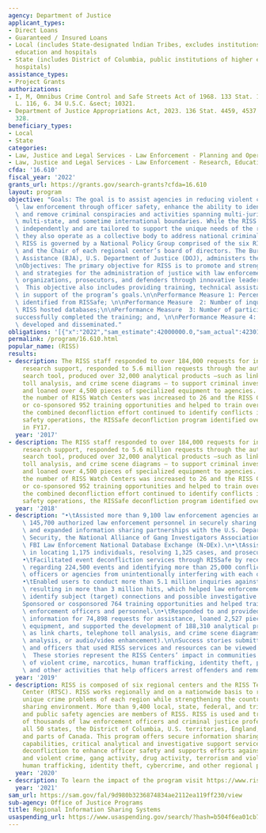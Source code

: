 ```yaml
---
agency: Department of Justice
applicant_types:
- Direct Loans
- Guaranteed / Insured Loans
- Local (includes State-designated lndian Tribes, excludes institutions of higher
  education and hospitals
- State (includes District of Columbia, public institutions of higher education and
  hospitals)
assistance_types:
- Project Grants
authorizations:
- I, M, Omnibus Crime Control and Safe Streets Act of 1968. 133 Stat. 13, 117. Pub.
  L. 116, 6. 34 U.S.C. &sect; 10321.
- Department of Justice Appropriations Act, 2023. 136 Stat. 4459, 4537. Pub. L. 117,
  328.
beneficiary_types:
- Local
- State
categories:
- Law, Justice and Legal Services - Law Enforcement - Planning and Operations
- Law, Justice and Legal Services - Law Enforcement - Research, Education, Training
cfda: '16.610'
fiscal_year: '2022'
grants_url: https://grants.gov/search-grants?cfda=16.610
layout: program
objective: "Goals: The goal is to assist agencies in reducing violent crime and support\
  \ law enforcement through officer safety, enhance the ability to identify, target,\
  \ and remove criminal conspiracies and activities spanning multi-jurisdictional,\
  \ multi-state, and sometime international boundaries. While the RISS Centers operate\
  \ independently and are tailored to support the unique needs of the region served,\
  \ they also operate as a collective body to address national criminal justice issues.\
  \ RISS is governed by a National Policy Group comprised of the six RISS Directors\
  \ and the Chair of each regional center’s board of directors. The Bureau of Justice\
  \ Assistance (BJA), U.S. Department of Justice (DOJ), administers the RISS Program.\n\
  \nObjectives: The primary objective for RISS is to promote and strengthen relationships\
  \ and strategies for the administration of justice with law enforcement agencies,\
  \ organizations, prosecutors, and defenders through innovative leadership and programs.\
  \  This objective also includes providing training, technical assistance, and resources\
  \ in support of the program’s goals.\n\nPerformance Measure 1: Percentage of conflicts\
  \ identified from RISSafe; \n\nPerformance Measure  2: Number of inquiries to the\
  \ RISS hosted databases;\n\nPerformance Measure  3: Number of participants who\n\
  successfully completed the training; and, \n\nPerformance Measure 4: Number of publications\
  \ developed and disseminated."
obligations: '[{"x":"2022","sam_estimate":42000000.0,"sam_actual":42301513.0,"usa_spending_actual":42301514.0},{"x":"2023","sam_estimate":44000000.0,"sam_actual":0.0,"usa_spending_actual":40995646.0},{"x":"2024","sam_estimate":40000000.0,"sam_actual":0.0,"usa_spending_actual":0.0}]'
permalink: /program/16.610.html
popular_name: (RISS)
results:
- description: The RISS staff responded to over 184,000 requests for intelligence
    research support, responded to 5.6 million requests through the automated federated
    search tool, produced over 32,000 analytical products –such as link charts, telephone
    toll analysis, and crime scene diagrams – to support criminal investigations,
    and loaned over 4,500 pieces of specialized equipment to agencies. In addition
    the number of RISS Watch Centers was increased to 26 and the RISS Centers sponsored
    or co-sponsored 952 training opportunities and helped to train over 44,000 individuals.  Finally,
    the combined deconfliction effort continued to identify conflicts in local public
    safety operations, the RISSafe deconfliction program identified over 26,000 conflicts
    in FY17.
  year: '2017'
- description: The RISS staff responded to over 184,000 requests for intelligence
    research support, responded to 5.6 million requests through the automated federated
    search tool, produced over 32,000 analytical products –such as link charts, telephone
    toll analysis, and crime scene diagrams – to support criminal investigations,
    and loaned over 4,500 pieces of specialized equipment to agencies. In addition,
    the number of RISS Watch Centers was increased to 26 and the RISS Centers sponsored
    or co-sponsored 952 training opportunities and helped to train over 44,000 individuals.  Finally,
    the combined deconfliction effort continued to identify conflicts in local public
    safety operations, the RISSafe deconfliction program identified over 26,000 conflicts.
  year: '2018'
- description: "•\tAssisted more than 9,100 law enforcement agencies and more than\
    \ 145,700 authorized law enforcement personnel in securely sharing information\
    \ and expanded information sharing partnerships with the U.S. Department of Homeland\
    \ Security, the National Alliance of Gang Investigators Associations, and the\
    \ FBI Law Enforcement National Database Exchange (N-DEx).\n•\tAssisted agencies\
    \ in locating 1,175 individuals, resolving 1,325 cases, and prosecuting 310 cases.\n\
    •\tFacilitated event deconfliction services through RISSafe by receiving entries\
    \ regarding 224,500 events and identifying more than 25,000 conflicts, which prevented\
    \ officers or agencies from unintentionally interfering with each other’s cases.\n\
    •\tEnabled users to conduct more than 5.1 million inquiries against RISS databases,\
    \ resulting in more than 3 million hits, which helped law enforcement offices\
    \ identify subject (target) connections and possible investigative leads.\n•\t\
    Sponsored or cosponsored 764 training opportunities and helped train 43,145 law\
    \ enforcement officers and personnel.\n•\tResponded to and provided research and\
    \ information for 74,898 requests for assistance, loaned 2,527 pieces of specialized\
    \ equipment, and supported the development of 188,310 analytical products (such\
    \ as link charts, telephone toll analysis, and crime scene diagrams, digital forensic\
    \ analysis, or audio/video enhancement).\n\nSuccess stories submitted by agencies\
    \ and officers that used RISS services and resources can be viewed at www.riss.net/Impact.\
    \  These stories represent the RISS Centers’ impact in communities in the areas\
    \ of violent crime, narcotics, human trafficking, identity theft, property crimes,\
    \ and other activities that help officers arrest offenders and remove contraband."
  year: '2019'
- description: RISS is composed of six regional centers and the RISS Technology Support
    Center (RTSC). RISS works regionally and on a nationwide basis to respond to the
    unique crime problems of each region while strengthening the country’s information
    sharing environment. More than 9,400 local, state, federal, and tribal law enforcement
    and public safety agencies are members of RISS. RISS is used and trusted by hundreds
    of thousands of law enforcement officers and criminal justice professionals in
    all 50 states, the District of Columbia, U.S. territories, England, New Zealand,
    and parts of Canada. This program offers secure information sharing and communications
    capabilities, critical analytical and investigative support services, and event
    deconfliction to enhance officer safety and supports efforts against organized
    and violent crime, gang activity, drug activity, terrorism and violent extremism,
    human trafficking, identity theft, cybercrime, and other regional priorities.
  year: '2020'
- description: To learn the impact of the program visit https://www.riss.net/impact/
  year: '2021'
sam_url: https://sam.gov/fal/9d980b3236874834ae2112ea119ff230/view
sub-agency: Office of Justice Programs
title: Regional Information Sharing Systems
usaspending_url: https://www.usaspending.gov/search/?hash=b504f6ea01cb7b115ad600cb4da17585
---
```

